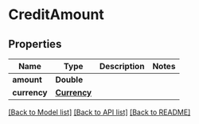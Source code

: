 # CreditAmount

## Properties
Name | Type | Description | Notes
------------ | ------------- | ------------- | -------------
**amount** | **Double** |  | 
**currency** | [**Currency**](Currency.md) |  | 

[[Back to Model list]](../README.md#documentation-for-models) [[Back to API list]](../README.md#documentation-for-api-endpoints) [[Back to README]](../README.md)


